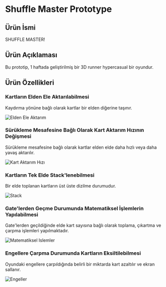 # Shuffle Master Prototype

## Ürün İsmi

SHUFFLE MASTER!

## Ürün Açıklaması

Bu prototip, 1 haftada geliştirilmiş bir 3D runner hypercasual bir oyundur.


## Ürün Özellikleri

### Kartların Elden Ele Aktarılabilmesi
Kaydırma yönüne bağlı olarak kartlar bir elden diğerine taşınır.

![Elden Ele Aktarım](https://github.com/selinmorali/shuffle-master-prototype/tree/main/Shuffle%20Master%20Prototype/Media/KartAktarimi.gif)

### Sürükleme Mesafesine Bağlı Olarak Kart Aktarım Hızının Değişmesi
Sürükleme mesafesine bağlı olarak kartlar elden elde daha hızlı veya daha yavaş aktarılır.

![Kart Aktarım Hızı](https://github.com/selinmorali/shuffle-master-prototype/tree/main/Shuffle%20Master%20Prototype/Media/SuruklemeHizi.gif)

### Kartların Tek Elde Stack'lenebilmesi
Bir elde toplanan kartların üst üste dizilme durumudur.

![Stack](https://github.com/selinmorali/shuffle-master-prototype/blob/main/Shuffle%20Master%20Prototype/Media/CardStack.gif)

### Gate'lerden Geçme Durumunda Matematiksel İşlemlerin Yapılabilmesi
Gate'lerden geçildiğinde elde kart sayısına bağlı olarak toplama, çıkartma ve çarpma işlemleri yapılmaktadır.

![Matematiksel Islemler](https://github.com/selinmorali/shuffle-master-prototype/tree/main/Shuffle%20Master%20Prototype/Media/MatematikHesaplamalar.gif)

### Engellere Çarpma Durumunda Kartların Eksiltilebilmesi
Oyundaki engellere çarpıldığında belirli bir miktarda kart azaltılır ve ekran sallanır.

![Engeller](https://github.com/selinmorali/shuffle-master-prototype/tree/main/Shuffle%20Master%20Prototype/Media/Engel.gif)

